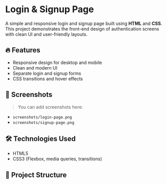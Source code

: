 # Login & Signup Page

A simple and responsive login and signup page built using **HTML** and **CSS**. This project demonstrates the front-end design of authentication screens with clean UI and user-friendly layouts.

## 🔥 Features

- Responsive design for desktop and mobile
- Clean and modern UI
- Separate login and signup forms
- CSS transitions and hover effects

## 📸 Screenshots

> You can add screenshots here:
- `screenshots/login-page.png`
- `screenshots/signup-page.png`

## 🛠️ Technologies Used

- HTML5
- CSS3 (Flexbox, media queries, transitions)

## 📁 Project Structure

